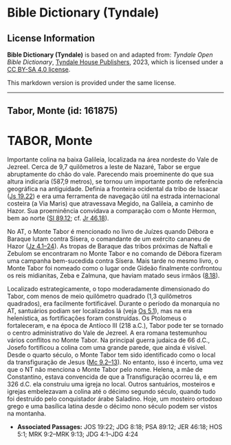 # Bible Dictionary (Tyndale)

## License Information

**Bible Dictionary (Tyndale)** is based on and adapted from: _Tyndale Open Bible Dictionary_, [Tyndale House Publishers](https://tyndaleopenresources.com/), 2023, which is licensed under a [CC BY-SA 4.0 license](https://creativecommons.org/licenses/by-sa/4.0/legalcode.en).

This markdown version is provided under the same license.



--------------------------------

## Tabor, Monte (id: 161875)

TABOR, Monte
============

Importante colina na baixa Galileia, localizada na área nordeste do Vale de Jezreel. Cerca de 9,7 quilômetros a leste de Nazaré, Tabor se ergue abruptamente do chão do vale. Parecendo mais proeminente do que sua altura indicaria (587,9 metros), se tornou um importante ponto de referência geográfica na antiguidade. Definia a fronteira ocidental da tribo de Issacar ([Js 19\.22](https://ref.ly/Josh19:22)) e era uma ferramenta de navegação útil na estrada internacional costeira (a Via Maris) que atravessava Megido, na Galileia, a caminho de Hazor. Sua proeminência convidava a comparação com o Monte Hermon, bem ao norte ([Sl 89\.12](https://ref.ly/Ps89:12); cf. [Jr 46\.18](https://ref.ly/Jer46:18)).

No AT, o Monte Tabor é mencionado no livro de Juízes quando Débora e Baraque lutam contra Sísera, o comandante de um exército cananeu de Hazor ([Jz 4\.1–24](https://ref.ly/Judg4:1-Judg4:24)). As tropas de Baraque das tribos próximas de Naftali e Zebulom se encontraram no Monte Tabor e no comando de Débora fizeram uma campanha bem\-sucedida contra Sísera. Mais tarde no mesmo livro, o Monte Tabor foi nomeado como o lugar onde Gideão finalmente confrontou os reis midianitas, Zeba e Zalmuna, que haviam matado seus irmãos ([8\.18](https://ref.ly/Judg8:18)).

Localizado estrategicamente, o topo moderadamente dimensionado do Tabor, com menos de meio quilômetro quadrado (1,3 quilômetros quadrados), era facilmente fortificável. Durante o período da monarquia no AT, santuários podiam ser localizados lá (veja [Os 5\.1](https://ref.ly/Hos5:1)), mas na era helenística, as fortificações foram construídas. Os Ptolomeus o fortaleceram, e na época de Antíoco III (218 a.C.), Tabor pode ter se tornado o centro administrativo do Vale de Jezreel. A era romana testemunhou vários conflitos no Monte Tabor. Na principal guerra judaica de 66 d.C., Josefo fortificou a colina com uma grande parede, que ainda é visível. Desde o quarto século, o Monte Tabor tem sido identificado como o local da transfiguração de Jesus ([Mc 9\.2–13](https://ref.ly/Mark9:2-Mark9:13)). No entanto, isso é incerto, uma vez que o NT não menciona o Monte Tabor pelo nome. Helena, a mãe de Constantino, estava convencida de que a Transfiguração ocorreu lá, e em 326 d.C. ela construiu uma igreja no local. Outros santuários, mosteiros e igrejas embelezavam a colina até o décimo segundo século, quando tudo foi destruído pelo conquistador árabe Saladino. Hoje, um mosteiro ortodoxo grego e uma basílica latina desde o décimo nono século podem ser vistos na montanha.

* **Associated Passages:** JOS 19:22; JDG 8:18; PSA 89:12; JER 46:18; HOS 5:1; MRK 9:2–MRK 9:13; JDG 4:1–JDG 4:24

